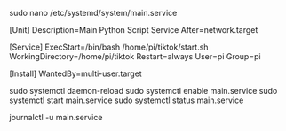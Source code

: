 sudo nano /etc/systemd/system/main.service


[Unit]
Description=Main Python Script Service
After=network.target

[Service]
ExecStart=/bin/bash /home/pi/tiktok/start.sh
WorkingDirectory=/home/pi/tiktok
Restart=always
User=pi
Group=pi

[Install]
WantedBy=multi-user.target


sudo systemctl daemon-reload
sudo systemctl enable main.service
sudo systemctl start main.service
sudo systemctl status main.service

journalctl -u main.service
